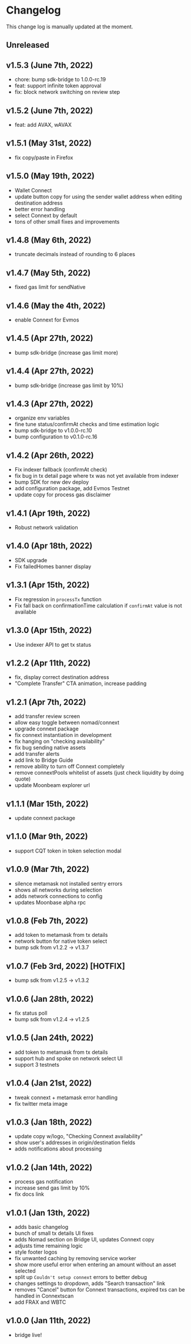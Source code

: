 # Changelog

This change log is manually updated at the moment.

## Unreleased

## v1.5.3 (June 7th, 2022)

- chore: bump sdk-bridge to 1.0.0-rc.19
- feat: support infinite token approval
- fix: block network switching on review step

## v1.5.2 (June 7th, 2022)

- feat: add AVAX, wAVAX

## v1.5.1 (May 31st, 2022)

- fix copy/paste in Firefox

## v1.5.0 (May 19th, 2022)

- Wallet Connect
- update button copy for using the sender wallet address when editing destination address
- better error handling
- select Connext by default
- tons of other small fixes and improvements

## v1.4.8 (May 6th, 2022)

- truncate decimals instead of rounding to 6 places

## v1.4.7 (May 5th, 2022)

- fixed gas limit for sendNative

## v1.4.6 (May the 4th, 2022)

- enable Connext for Evmos

## v1.4.5 (Apr 27th, 2022)

- bump sdk-bridge (increase gas limit more)

## v1.4.4 (Apr 27th, 2022)

- bump sdk-bridge (increase gas limit by 10%)

## v1.4.3 (Apr 27th, 2022)

- organize env variables
- fine tune status/confirmAt checks and time estimation logic
- bump sdk-bridge to v1.0.0-rc.10
- bump configuration to v0.1.0-rc.16

## v1.4.2 (Apr 26th, 2022)

- Fix indexer fallback (confirmAt check)
- fix bug in tx detail page where tx was not yet available from indexer
- bump SDK for new dev deploy
- add configuration package, add Evmos Testnet
- update copy for process gas disclaimer

## v1.4.1 (Apr 19th, 2022)

- Robust network validation

## v1.4.0 (Apr 18th, 2022)

- SDK upgrade
- Fix failedHomes banner display

## v1.3.1 (Apr 15th, 2022)

- Fix regression in `processTx` function
- Fix fall back on confirmationTime calculation if `confirmAt` value is not available

## v1.3.0 (Apr 15th, 2022)

- Use indexer API to get tx status

## v1.2.2 (Apr 11th, 2022)

- fix, display correct destination address
- "Complete Transfer" CTA animation, increase padding

## v1.2.1 (Apr 7th, 2022)

- add transfer review screen
- allow easy toggle between nomad/connext
- upgrade connext package
- fix connext instantiation in development
- fix hanging on "checking availability"
- fix bug sending native assets
- add transfer alerts
- add link to Bridge Guide
- remove ability to turn off Connext completely
- remove connextPools whitelist of assets (just check liquidity by doing quote)
- update Moonbeam explorer url

## v1.1.1 (Mar 15th, 2022)

- update connext package

## v1.1.0 (Mar 9th, 2022)

- support CQT token in token selection modal

## v1.0.9 (Mar 7th, 2022)

- silence metamask not installed sentry errors
- shows all networks during selection
- adds network connections to config
- updates Moonbase alpha rpc

## v1.0.8 (Feb 7th, 2022)

- add token to metamask from tx details
- network button for native token select
- bump sdk from v1.2.2 -> v1.3.7

## v1.0.7 (Feb 3rd, 2022) [HOTFIX]

- bump sdk from v1.2.5 -> v1.3.2

## v1.0.6 (Jan 28th, 2022)

- fix status poll
- bump sdk from v1.2.4 -> v1.2.5

## v1.0.5 (Jan 24th, 2022)

- add token to metamask from tx details
- support hub and spoke on network select UI
- support 3 testnets

## v1.0.4 (Jan 21st, 2022)

- tweak connext + metamask error handling
- fix twitter meta image

## v1.0.3 (Jan 18th, 2022)

- update copy w/logo, "Checking Connext availability"
- show user's addresses in origin/destination fields
- adds notifications about processing

## v1.0.2 (Jan 14th, 2022)

- process gas notification
- increase send gas limit by 10%
- fix docs link

## v1.0.1 (Jan 13th, 2022)

- adds basic changelog
- bunch of small tx details UI fixes
- adds Nomad section on Bridge UI, updates Connext copy
- adjusts time remaining logic
- style footer logos
- fix unwanted caching by removing service worker
- show more useful error when entering an amount without an asset selected
- split up `Couldn't setup connext` errors to better debug
- changes settings to dropdown, adds "Search transaction" link
- removes "Cancel" button for Connext transactions, expired txs can be handled in Connextscan
- add FRAX and WBTC

## v1.0.0 (Jan 11th, 2022)

- bridge live!
